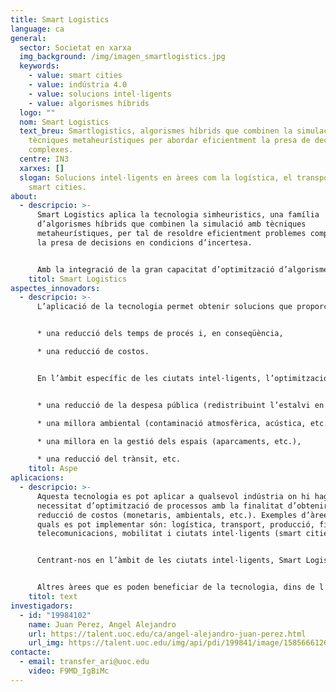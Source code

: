 ```yaml
---
title: Smart Logistics
language: ca
general:
  sector: Societat en xarxa
  img_background: /img/imagen_smartlogistics.jpg
  keywords:
    - value: smart cities
    - value: indústria 4.0
    - value: solucions intel·ligents
    - value: algorismes híbrids
  logo: ""
  nom: Smart Logistics
  text_breu: Smartlogistics, algorismes híbrids que combinen la simulació amb
    tècniques metaheurístiques per abordar eficientment la presa de decisions
    complexes.
  centre: IN3
  xarxes: []
  slogan: Solucions intel·ligents en àrees com la logística, el transport i les
    smart cities.
about:
  - descripcio: >-
      Smart Logistics aplica la tecnologia simheuristics, una família
      d’algorismes híbrids que combinen la simulació amb tècniques
      metaheurístiques, per tal de resoldre eficientment problemes complexos en
      la presa de decisions en condicions d’incertesa.


      Amb la integració de la gran capacitat d’optimització d’algorismes metaheurístics i la flexibilitat de simulació s’aconsegueix una metodologia molt potent, flexible i relativament fàcil d’implementar que, després d’una sintonització correcta, pot generar solucions pseudoòptimes per a aplicacions de la vida real i per a problemes de gran escala en escenaris d’incertesa..
    titol: Smart Logistics
aspectes_innovadors:
  - descripcio: >-
      L’aplicació de la tecnologia permet obtenir solucions que proporcionin:


      * una reducció dels temps de procés i, en conseqüència,

      * una reducció de costos.


      En l’àmbit específic de les ciutats intel·ligents, l’optimització també implica:


      * una reducció de la despesa pública (redistribuint l’estalvi en altres partides del pressupost municipal),

      * una millora ambiental (contaminació atmosfèrica, acústica, etc.),

      * una millora en la gestió dels espais (aparcaments, etc.),

      * una reducció del trànsit, etc.
    titol: Aspe
aplicacions:
  - descripcio: >-
      Aquesta tecnologia es pot aplicar a qualsevol indústria on hi hagi una
      necessitat d’optimització de processos amb la finalitat d’obtenir una
      reducció de costos (monetaris, ambientals, etc.). Exemples d’àrees en les
      quals es pot implementar són: logística, transport, producció, finances,
      telecomunicacions, mobilitat i ciutats intel·ligents (smart cities).


      Centrant-nos en l’àmbit de les ciutats intel·ligents, Smart Logistics pot aplicar-se a la gestió de la recollida de residus sòlids urbans. La tecnologia, combinada amb diferents dispositius de traçabilitat i de mesurament, permet desenvolupar un enfocament dinàmic de la recollida de residus. Tenir informació en temps real sobre els nivells de reposició dels contenidors es pot utilitzar per a optimitzar la planificació de gestió de residus i, per tant, millorar els temps de càrrega i descàrrega, amb la consegüent traducció en una reducció dels costos associats, de l’impacte ambiental, dels nivells de trànsit, etc.


      Altres àrees que es poden beneficiar de la tecnologia, dins de l’àmbit de les ciutats intel·ligents són: la planificació de la mobilitat urbana, la gestió dinàmica del trànsit, la planificació del transport públic, les dinàmiques en gestió d’aparcaments, etc.
    titol: text
investigadors:
  - id: "19984102"
    name: Juan Perez, Angel Alejandro
    url: https://talent.uoc.edu/ca/angel-alejandro-juan-perez.html
    url_img: https://talent.uoc.edu/img/api/pdi/199841/image/1585666126241
contacte:
  - email: transfer_ari@uoc.edu
    video: F9MD_IgBiMc
---
```

